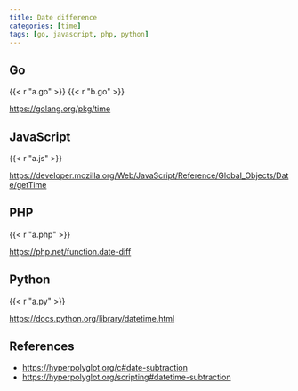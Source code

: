 ```yaml
---
title: Date difference
categories: [time]
tags: [go, javascript, php, python]
---
```


## Go

{{< r "a.go" >}}
{{< r "b.go" >}}

<https://golang.org/pkg/time>

## JavaScript

{{< r "a.js" >}}

<https://developer.mozilla.org/Web/JavaScript/Reference/Global_Objects/Date/getTime>

## PHP

{{< r "a.php" >}}

<https://php.net/function.date-diff>

## Python

{{< r "a.py" >}}

<https://docs.python.org/library/datetime.html>

## References

- <https://hyperpolyglot.org/c#date-subtraction>
- <https://hyperpolyglot.org/scripting#datetime-subtraction>
